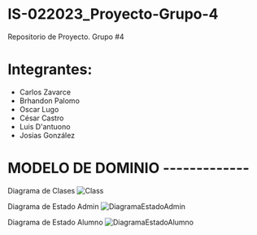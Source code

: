 # IS-022023_Proyecto-Grupo-4
Repositorio de Proyecto. Grupo #4

# Integrantes:
- Carlos Zavarce
- Brhandon Palomo
- Oscar Lugo
- César Castro
- Luis D'antuono
- Josias González


# MODELO DE DOMINIO -------------

Diagrama de Clases
![Class](https://github.com/Carverz/IS-022023_Proyecto-Grupo-4/assets/86967736/62e05679-aeee-4ed0-920c-c5540decb6d1)

Diagrama de Estado Admin
![DiagramaEstadoAdmin](https://github.com/Carverz/IS-022023_Proyecto-Grupo-4/assets/86967736/062ff547-0500-4e4b-a5f3-0b0c834bf615)

Diagrama de Estado Alumno
![DiagramaEstadoAlumno](https://github.com/Carverz/IS-022023_Proyecto-Grupo-4/assets/86967736/c2d617b2-7b8b-4551-8715-2122bbb70d75)
